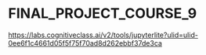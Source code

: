 # FINAL_PROJECT_COURSE_9
https://labs.cognitiveclass.ai/v2/tools/jupyterlite?ulid=ulid-0ee6f1c4661d05f5f75f70ad8d262ebbf37de3ca
